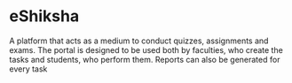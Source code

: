 # eShiksha

A platform that acts as a medium to conduct quizzes, assignments and exams. 
The portal is designed to be used both by faculties, who create the tasks and students, who perform them. 
Reports can also be generated for every task

